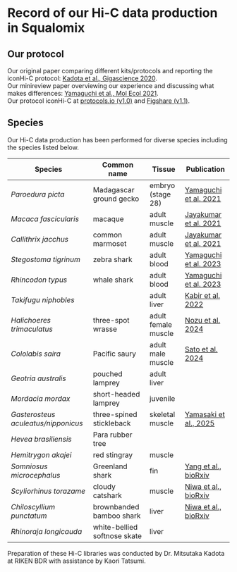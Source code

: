 # Record of our Hi-C data production in Squalomix

## Our protocol

Our original paper comparing different kits/protocols and reporting the iconHi-C protocol: [Kadota et al., Gigascience 2020](https://academic.oup.com/gigascience/article/9/1/giz158/5695848).<br>
Our minireview paper overviewing our experience and discussing what makes differences: [Yamaguchi et al., Mol Ecol 2021](https://onlinelibrary.wiley.com/doi/full/10.1111/mec.16146).<br>
Our protocol iconHi-C at [protocols.io (v1.0)](https://www.protocols.io/view/iconhi-c-protocol-ver-1-0-eq2lydr6elx9/v1) and [Figshare (v1.1)](https://figshare.com/articles/online_resource/iconHi-C_protocol_v1_1_pdf/14669751/1).
## Species

Our Hi-C data production has been performed for diverse species including the species listed below.

| Species | Common name | Tissue | Publication |
|----|----|----|----|
|*Paroedura picta*|Madagascar ground gecko|embryo (stage 28) | [Yamaguchi et al. 2021](https://onlinelibrary.wiley.com/doi/full/10.1111/mec.16146)|
| *Macaca fascicularis*| macaque |adult muscle| [Jayakumar et al. 2021](https://www.nature.com/articles/s41597-021-00935-6)|
| *Callithrix jacchus* | common marmoset|adult muscle| [Jayakumar et al. 2021](https://www.nature.com/articles/s41597-021-00935-6)|
| *Stegostoma tigrinum* | zebra shark |adult blood| [Yamaguchi et al. 2023](https://genome.cshlp.org/content/early/2023/08/17/gr.276840.122.abstract)|
| *Rhincodon typus* | whale shark | adult blood|[Yamaguchi et al. 2023](https://genome.cshlp.org/content/early/2023/08/17/gr.276840.122.abstract)|
| *Takifugu niphobles* |  |adult liver|[Kabir et al. 2022](https://www.pnas.org/doi/10.1073/pnas.2121469119)|
| *Halichoeres trimaculatus* | three-spot wrasse | adult female muscle | [Nozu et al. 2024](https://onlinelibrary.wiley.com/doi/10.1111/gtc.13166) |
| *Cololabis saira* | Pacific saury | adult male muscle | [Sato et al. 2024](https://www.biorxiv.org/content/10.1101/2023.10.16.562003v1) |
| *Geotria australis* | pouched lamprey|adult liver||
| *Mordacia mordax* | short-headed lamprey|juvenile||
| *Gasterosteus aculeatus/nipponicus* | three-spined stickleback | skeletal muscle | [Yamasaki et al., 2025](https://onlinelibrary.wiley.com/doi/10.1111/mec.17814) |
| *Hevea brasiliensis*|Para rubber tree| ||
| *Hemitrygon akajei*|red stingray|muscle||
| *Somniosus microcephalus* |Greenland shark |fin|[Yang et al., bioRxiv](https://www.ncbi.nlm.nih.gov/sra/SRX27558889[accn])|
| *Scyliorhinus torazame* |cloudy catshark|muscle|[Niwa et al., bioRxiv](https://www.biorxiv.org/content/10.1101/2025.03.13.642935v1.full)|
| *Chiloscyllium punctatum* |brownbanded bamboo shark|liver|[Niwa et al., bioRxiv](https://www.biorxiv.org/content/10.1101/2025.03.13.642935v1.full)|
| *Rhinoraja longicauda*|white-bellied softnose skate|liver||

Preparation of these Hi-C libraries was conducted by Dr. Mitsutaka Kadota at RIKEN BDR with assistance by Kaori Tatsumi.
